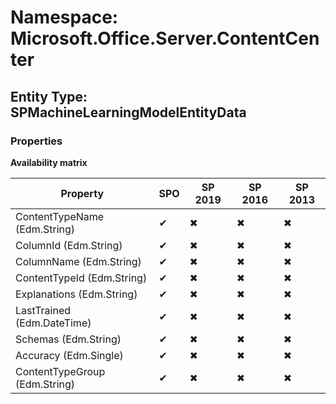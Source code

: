 # Namespace: Microsoft.Office.Server.ContentCenter
## Entity Type: SPMachineLearningModelEntityData

### Properties

**Availability matrix**

Property | SPO | SP 2019 | SP 2016 | SP 2013
----------|-----|---------|---------|--------
ContentTypeName (Edm.String) | ✔ | ✖ | ✖ | ✖
ColumnId (Edm.String) | ✔ | ✖ | ✖ | ✖
ColumnName (Edm.String) | ✔ | ✖ | ✖ | ✖
ContentTypeId (Edm.String) | ✔ | ✖ | ✖ | ✖
Explanations (Edm.String) | ✔ | ✖ | ✖ | ✖
LastTrained (Edm.DateTime) | ✔ | ✖ | ✖ | ✖
Schemas (Edm.String) | ✔ | ✖ | ✖ | ✖
Accuracy (Edm.Single) | ✔ | ✖ | ✖ | ✖
ContentTypeGroup (Edm.String) | ✔ | ✖ | ✖ | ✖

